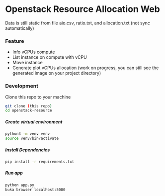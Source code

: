 # Openstack Resource Allocation Web
Data is still static from file aio.csv, ratio.txt, and allocation.txt (not sync automatically)

### Feature
- Info vCPUs compute
- List instance on compute with vCPU
- Move instance
- Generate plot vCPUs allocation (work on progress, you can still see the generated image on your project directory)

### Development
Clone this repo to your machine
```bash
git clone (this repo)
cd openstack-resource
```
##### Create virtual environment
```bash 
python3 -m venv venv
source venv/bin/activate
```

##### Install Dependencies
```bash
pip install -r requirements.txt
```

##### Run app
```bash
python app.py
buka browser localhost:5000
```